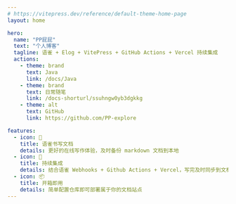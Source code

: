 ```yaml
---
# https://vitepress.dev/reference/default-theme-home-page
layout: home

hero:
  name: "PP屁屁"
  text: "个人博客"
  tagline: 语雀 + Elog + VitePress + GitHub Actions + Vercel 持续集成
  actions:
    - theme: brand
      text: Java
      link: /docs/Java
    - theme: brand
      text: 日常随笔
      link: /docs-shorturl/ssuhngw0yb3dgkkg
    - theme: alt
      text: GitHub
      link: https://github.com/PP-explore

features:
  - icon: 📝
    title: 语雀书写文档
    details: 更好的在线写作体验，及时备份 markdown 文档到本地
  - icon: 🚀
    title: 持续集成
    details: 结合语雀 Webhooks + Github Actions + Vercel，写完及时同步到文档站点
  - icon: 📦
    title: 开箱即用
    details: 简单配置仓库即可部署属于你的文档站点
---
```


